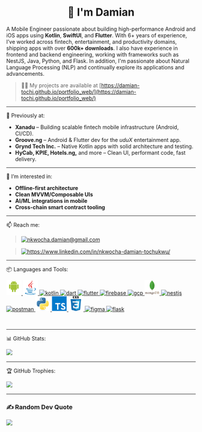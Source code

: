 <h1 align="center">👋  I'm Damian</h1>
A Mobile Engineer passionate about building high-performance Android and iOS apps using <b>Kotlin</b>, <b>SwiftUI</b>, and <b>Flutter</b>. With 6+ years of experience, I’ve worked across fintech, entertainment, and productivity domains, shipping apps with over <b>600k+ downloads</b>. I also have experience in frontend and backend engineering, working with frameworks such as NestJS, Java, Python, and Flask. In addition, I'm passionate about Natural Language Processing (NLP) and continually explore its applications and advancements.

<p/>
  
>👨‍💻 My projects are available at [https://damian-tochi.github.io/portfolio_web/](https://damian-tochi.github.io/portfolio_web/)

---

💼 Previously at:
- **Xanadu** – Building scalable fintech mobile infrastructure (Android, CI/CD).
- **Groove.ng** – Android & Flutter dev for the *uduX* entertainment app.
- **Grynd Tech Inc.** – Native Kotlin apps with solid architecture and testing.
- **HyCab, KPIE, Hotels.ng,** and more – Clean UI, performant code, fast delivery.

---

🔧 I’m interested in:
- **Offline-first architecture**
- **Clean MVVM/Composable UIs**
- **AI/ML integrations in mobile**
- **Cross-chain smart contract tooling**  </br>

---

📫 Reach me:

><a href="mailto:nkwocha.damian@gmail.com" target="blank"><img align="center" src="https://upload.wikimedia.org/wikipedia/commons/thumb/7/7e/Gmail_icon_%282020%29.svg/2560px-Gmail_icon_%282020%29.svg.png" alt="nkwocha.damian@gmail.com" height="30" width="30" /></a>

><a href="https://www.linkedin.com/in/nkwocha-damian-tochukwu/" target="blank"><img align="center" src="https://raw.githubusercontent.com/rahuldkjain/github-profile-readme-generator/master/src/images/icons/Social/linked-in-alt.svg" alt="https://www.linkedin.com/in/nkwocha-damian-tochukwu/" height="30" width="30" /></a>
</p> 

---

📦 Languages and Tools:
<p align="left"> <a href="https://developer.android.com" target="_blank" rel="noreferrer"> <img src="https://raw.githubusercontent.com/devicons/devicon/master/icons/android/android-original-wordmark.svg" alt="android" width="40" height="40"/> </a> <a href="https://www.java.com" target="_blank" rel="noreferrer"> <img src="https://raw.githubusercontent.com/devicons/devicon/master/icons/java/java-original.svg" alt="java" width="40" height="40"/> </a> <a href="https://kotlinlang.org" target="_blank" rel="noreferrer"> <img src="https://www.vectorlogo.zone/logos/kotlinlang/kotlinlang-icon.svg" alt="kotlin" width="40" height="40"/> </a> <a href="https://dart.dev" target="_blank" rel="noreferrer"> <img src="https://www.vectorlogo.zone/logos/dartlang/dartlang-icon.svg" alt="dart" width="40" height="40"/> </a> <a href="https://flutter.dev" target="_blank" rel="noreferrer"> <img src="https://www.vectorlogo.zone/logos/flutterio/flutterio-icon.svg" alt="flutter" width="40" height="40"/> </a> <a href="https://firebase.google.com/" target="_blank" rel="noreferrer"> <img src="https://www.vectorlogo.zone/logos/firebase/firebase-icon.svg" alt="firebase" width="40" height="40"/> </a> <a href="https://cloud.google.com" target="_blank" rel="noreferrer"> <img src="https://www.vectorlogo.zone/logos/google_cloud/google_cloud-icon.svg" alt="gcp" width="40" height="40"/> </a> <a href="https://www.mongodb.com/" target="_blank" rel="noreferrer"> <img src="https://raw.githubusercontent.com/devicons/devicon/master/icons/mongodb/mongodb-original-wordmark.svg" alt="mongodb" width="40" height="40"/> </a> <a href="https://nestjs.com/" target="_blank" rel="noreferrer"> <img src="https://upload.wikimedia.org/wikipedia/commons/a/a8/NestJS.svg" alt="nestjs" width="40" height="40"/> </a> <a href="https://postman.com" target="_blank" rel="noreferrer"> <img src="https://www.vectorlogo.zone/logos/getpostman/getpostman-icon.svg" alt="postman" width="40" height="40"/> </a> <a href="https://www.python.org" target="_blank" rel="noreferrer"> <img src="https://raw.githubusercontent.com/devicons/devicon/master/icons/python/python-original.svg" alt="python" width="40" height="40"/> </a> <a href="https://www.typescriptlang.org/" target="_blank" rel="noreferrer"> <img src="https://raw.githubusercontent.com/devicons/devicon/master/icons/typescript/typescript-original.svg" alt="typescript" width="40" height="40"/> </a> <a href="https://www.w3schools.com/css/" target="_blank" rel="noreferrer"> <img src="https://raw.githubusercontent.com/devicons/devicon/master/icons/css3/css3-original-wordmark.svg" alt="css3" width="40" height="40"/> </a> <a href="https://www.figma.com/" target="_blank" rel="noreferrer"> <img src="https://www.vectorlogo.zone/logos/figma/figma-icon.svg" alt="figma" width="40" height="40"/> </a> <a href="https://flask.palletsprojects.com/" target="_blank" rel="noreferrer"> <img src="https://img.icons8.com/nolan/512/flask.png" alt="flask" width="40" height="40"/> </a> </p> </br>

---

📊 GitHub Stats:

![](https://github-readme-stats.vercel.app/api/top-langs/?username=damian-tochi&theme=dark&hide_border=false&include_all_commits=false&count_private=false&layout=compact)  </br>

---

🏆 GitHub Trophies:

![](https://github-profile-trophy.vercel.app/?username=damian-tochi&theme=radical&no-frame=false&no-bg=true&margin-w=4)  </br>

---

### ✍️ Random Dev Quote
![](https://quotes-github-readme.vercel.app/api?type=horizontal&theme=radical)

